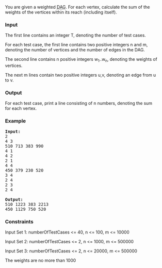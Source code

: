 <p>You are given a weighted <acronym title="Directed Acyclic Graph">DAG</acronym>. For each vertex, calculate the sum of the weights of the vertices within its reach (including itself).</p>
<h3>Input</h3>
<p>The first line contains an integer T, denoting the number of test cases.</p>
<p>For each test case, the first line contains two positive integers n and m, denoting the number of vertices and the number of edges in the DAG.</p>
<p>The second line contains n positive integers w<sub>1</sub>..w<sub>n</sub>, denoting the weights of vertices.</p>
<p>The next m lines contain two positive integers u,v, denoting an edge from u to v.</p>
<h3>Output</h3>
<p>For each test case, print a line consisting of n numbers, denoting the sum for each vertex.</p>
<h3>Example</h3>
<pre><strong>Input:</strong><br>2<br>4 3<br>510 713 383 990 <br>4 1<br>4 2<br>2 1<br>4 4<br>450 379 230 520 <br>3 4<br>2 4<br>2 3<br>2 4<br><br><strong>Output:</strong><br>510 1223 383 2213<br>450 1129 750 520<br></pre>
<h3>Constraints</h3>
<p>Input Set 1: numberOfTestCases &lt;= 40, n &lt;= 100, m &lt;= 10000</p>
<p>Input Set 2: numberOfTestCases &lt;= 2, n &lt;= 1000, m &lt;= 500000</p>
<p>Input Set 3: numberOfTestCases &lt;= 2, n &lt;= 20000, m &lt;= 500000</p>
<p>The weights are no more than 1000</p>
